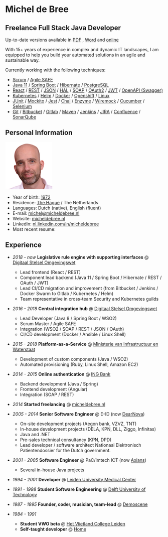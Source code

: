 # Michel de Bree

## Freelance Full Stack Java Developer

Up-to-date versions available in
[PDF](https://github.com/micheldebree/cv/raw/master/CV-Michel_de_Bree.EN.pdf)
,
[Word](https://github.com/micheldebree/cv/raw/master/CV-Michel_de_Bree.EN.docx)
and
[online](https://github.com/micheldebree/cv)

With 15+ years of experience in complex and dynamic IT landscapes, I am equipped
to help you build your automated solutions in an agile and sustainable way.

Currently working with the following techniques:

- [Scrum](https://www.scrum.org) /
  [Agile SAFE](https://www.scaledagileframework.com)
- [Java 11](https://go.java) /
  [Spring Boot](https://spring.io/projects/spring-boot) /
  [Hibernate](https://hibernate.org) /
  [PostgreSQL](https://www.postgresql.org/)
- [React](https://reactjs.org) /
  [REST](https://en.wikipedia.org/wiki/Representational_state_transfer) /
  [JSON](https://www.json.org) /
  [HAL](http://stateless.co/hal_specification.html) /
  [SOAP](https://en.wikipedia.org/wiki/SOAP) /
  [OAuth2](https://oauth.net/2/) /
  [JWT](https://jwt.io) /
  [OpenAPI (Swagger)](https://swagger.io/specification/)
- [Kubernetes](https://kubernetes.io) /
  [Helm](https://helm.sh) /
  [Docker](https://www.docker.com) /
  [Openshift](https://www.openshift.com) /
  [Linux](https://www.linux.org)
- [JUnit](https://junit.org/junit5) /
  [Mockito](https://site.mockito.org) /
  [Jest](https://jestjs.io) /
  [Chai](https://www.chaijs.com) /
  [Enzyme](https://airbnb.io/enzyme) /
  [Wiremock](http://wiremock.org) /
  [Cucumber](https://cucumber.io) /
  [Selenium](https://www.selenium.dev)
- [Git](https://git-scm.com) /
  [Bitbucket](https://bitbucket.org) /
  [Gitlab](https://about.gitlab.com) /
  [Maven](https://maven.apache.org) /
  [Jenkins](https://jenkins.io) /
  [JIRA](https://www.atlassian.com/software/jira) /
  [Confluence](https://www.atlassian.com/software/confluence) /
  [SonarQube](https://www.sonarqube.org)

## Personal Information

![Photo](Photo.jpg)

- Year of birth: [1972](https://www.onthisday.com/events/date/1972)
- Residence: [The Hague](https://denhaag.com/en) / The Netherlands
- Languages: Dutch (native), English (fluent)
- E-mail: [michel@micheldebree.nl](mailto:michel@micheldebree.nl)
- Website: [micheldebree.nl](https://www.micheldebree.nl)
- LinkedIn: [nl.linkedin.com/in/micheldebree](https://nl.linkedin.com/in/micheldebree)
- Most recent resume:

## Experience

- _2018 - now_ **Legislative rule engine with supporting interfaces** @
  [Digitaal Stelsel Omgevingswet](https://aandeslagmetdeomgevingswet.nl/digitaal-stelsel/toepasbare-regels-vragenbomen)

  - Lead frontend (React / REST)
  - Component lead backend
    (Java 11 / Spring Boot / Hibernate / REST / OAuth / JWT)
  - Lead CI/CD migration and improvement (from Bitbucket / Jenkins / Docker Swarm
    to Gitlab / Kubernetes / Helm)
  - Team representative in cross-team Security and Kubernetes guilds

- _2016 - 2018_ **Central integration hub** @ [Digitaal Stelsel Omgevingswet](https://aandeslagmetdeomgevingswet.nl/digitaal-stelsel)

  - Lead Developer (Java 8 / Spring Boot / WSO2)
  - Scrum Master / Agile SAFE
  - Integration (WSO2 / SOAP / REST / JSON / OAuth)
  - CI/CD development (Docker / Ansible / Linux Shell)

- _2015 - 2018_ **Platform-as-a-Service** @ [Ministerie van Infrastructuur en Waterstaat](https://www.rijksoverheid.nl/ministeries/ministerie-van-infrastructuur-en-waterstaat)

  - Development of custom components (Java / WSO2)
  - Automated provisioning (Ruby, Linux Shell, Amazon EC2)

- _2014 - 2015_ **Online authentication** @ [ING Bank](https://www.ing.nl/particulier)

  - Backend development (Java / Spring)
  - Frontend development (Angular)
  - Integration (SOAP / REST)

- _2014_ **Started freelancing** @ [micheldebree.nl](https://www.micheldebree.nl)
- _2005 - 2014_ **Senior Software Engineer**
  @ E-ID (now [DearNova](https://www.dearnova.nl))
  - On-site development projects (Aegon bank, VZVZ, TNT)
  - In-house development projects (DELA, KPN, DLL, Ziggo, Infinitas)
  - Java and .NET
  - Pre-sales technical consultancy (KPN, DPD)
  - Lead developer / software architect Nationaal Elektronisch Patientendossier
    for the Dutch government.
- _2001 - 2005_ **Software Engineer**
  @ PaC/Imtech ICT (now [Axians](https://www.axians.com/en))
  - Several in-house Java projects
- _1994 - 2001_ **Developer**
  @ [Leiden University Medical Center](https://www.lumc.nl/?setlanguage=English)
- _1991 - 1998_ **Student Software Engineering** @ [Delft University of Technology](https://www.tudelft.nl/en)
- _1987 - 1995_ **Founder, coder, musician, team-lead** @ [Demoscene](https://en.wikipedia.org/wiki/Demoscene)
- _1984 - 1991_
  - **Student VWO beta** @ [Het Vlietland College Leiden](https://www.vlietlandcollege.nl)
  - **Self-taught developer**
    @ [Home](https://www.visitleiden.nl/en)
